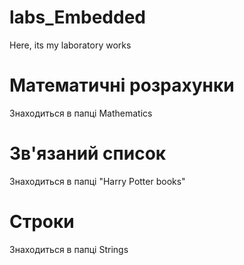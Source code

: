 # labs_Embedded
Here, its my laboratory works
# Математичні розрахунки
Знаходиться в папці Mathematics
# Зв'язаний список
Знаходиться в папці "Harry Potter books"
# Строки
Знаходиться в папці Strings
